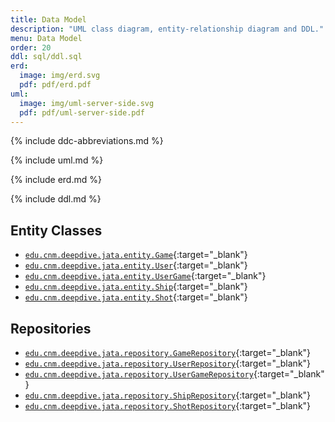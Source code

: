 ```yaml
---
title: Data Model
description: "UML class diagram, entity-relationship diagram and DDL."
menu: Data Model
order: 20
ddl: sql/ddl.sql
erd:
  image: img/erd.svg
  pdf: pdf/erd.pdf
uml:
  image: img/uml-server-side.svg
  pdf: pdf/uml-server-side.pdf
---
```


{% include ddc-abbreviations.md %}

{% include uml.md %}

{% include erd.md %}

{% include ddl.md %}

## Entity Classes
- [`edu.cnm.deepdive.jata.entity.Game`](https://github.com/ddc-java-17/jata-service/blob/main/src/main/java/edu/cnm/deepdive/jata/model/entity/Game.java){:target="_blank"}
- [`edu.cnm.deepdive.jata.entity.User`](https://github.com/ddc-java-17/jata-service/blob/main/src/main/java/edu/cnm/deepdive/jata/model/entity/User.java){:target="_blank"}
- [`edu.cnm.deepdive.jata.entity.UserGame`](https://github.com/ddc-java-17/jata-service/blob/main/src/main/java/edu/cnm/deepdive/jata/model/entity/UserGame.java){:target="_blank"}
- [`edu.cnm.deepdive.jata.entity.Ship`](https://github.com/ddc-java-17/jata-service/blob/main/src/main/java/edu/cnm/deepdive/jata/model/entity/Ship.java){:target="_blank"}
- [`edu.cnm.deepdive.jata.entity.Shot`](https://github.com/ddc-java-17/jata-service/blob/main/src/main/java/edu/cnm/deepdive/jata/model/entity/Shot.java){:target="_blank"}

## Repositories
- [`edu.cnm.deepdive.jata.repository.GameRepository`](https://github.com/ddc-java-17/jata-service/blob/main/src/main/java/edu/cnm/deepdive/jata/model/dao/GameRepository.java){:target="_blank"}
- [`edu.cnm.deepdive.jata.repository.UserRepository`](https://github.com/ddc-java-17/jata-service/blob/main/src/main/java/edu/cnm/deepdive/jata/model/dao/UserRepository.java){:target="_blank"}
- [`edu.cnm.deepdive.jata.repository.UserGameRepository`](https://github.com/ddc-java-17/jata-service/blob/main/src/main/java/edu/cnm/deepdive/jata/model/dao/UserGameRepository.java){:target="_blank"}
- [`edu.cnm.deepdive.jata.repository.ShipRepository`](https://github.com/ddc-java-17/jata-service/blob/main/src/main/java/edu/cnm/deepdive/jata/model/dao/ShipRepository.java){:target="_blank"}
- [`edu.cnm.deepdive.jata.repository.ShotRepository`](https://github.com/ddc-java-17/jata-service/blob/main/src/main/java/edu/cnm/deepdive/jata/model/dao/ShotRepository.java){:target="_blank"}

